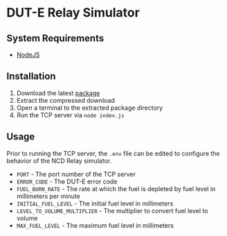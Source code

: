 # DUT-E Relay Simulator

## System Requirements

* [NodeJS](https://nodejs.org/en/download/current/)

## Installation

1. Download the latest [package](https://github.com/phimimms/dute-sim/packages/1040308)
2. Extract the compressed download
3. Open a terminal to the extracted package directory
4. Run the TCP server via `node index.js`

## Usage

Prior to running the TCP server, the `.env` file can be edited to configure the behavior of the NCD Relay simulator.

* `PORT` - The port number of the TCP server
* `ERROR_CODE` - The DUT-E error code
* `FUEL_BURN_RATE` - The rate at which the fuel is depleted by fuel level in millimeters per minute
* `INITIAL_FUEL_LEVEL` - The initial fuel level in millimeters
* `LEVEL_TO_VOLUME_MULTIPLIER` - The multiplier to convert fuel level to volume
* `MAX_FUEL_LEVEL` - The maximum fuel level in millimeters
